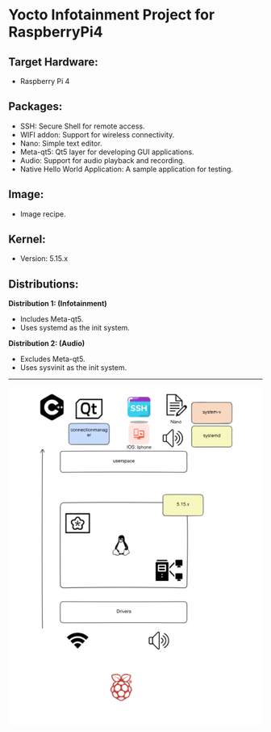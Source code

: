 # Yocto Infotainment Project for RaspberryPi4

## Target Hardware:
- Raspberry Pi 4

## Packages:
- SSH: Secure Shell for remote access.
- WIFI addon: Support for wireless connectivity.
- Nano: Simple text editor.
- Meta-qt5: Qt5 layer for developing GUI applications.
- Audio: Support for audio playback and recording.
- Native Hello World Application: A sample application for testing.

## Image:
- Image recipe.

## Kernel:
- Version: 5.15.x

## Distributions:
**Distribution 1: (Infotainment)**
- Includes Meta-qt5.
- Uses systemd as the init system.

**Distribution 2: (Audio)**
- Excludes Meta-qt5.
- Uses sysvinit as the init system.

---

![Project Overview](Images/project_overview.png)